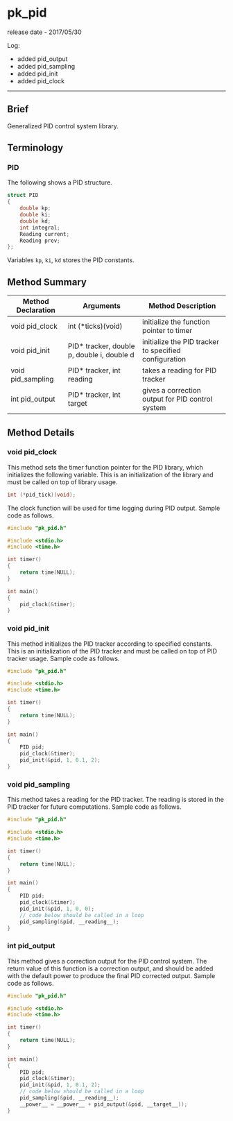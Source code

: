 # pk_pid

release date - 2017/05/30

Log:
- added pid_output
- added pid_sampling
- added pid_init
- added pid_clock

---

## Brief

Generalized PID control system library.

## Terminology

### PID
The following shows a PID structure.
```c
struct PID
{
	double kp;
	double ki;
	double kd;
	int integral;
	Reading current;
	Reading prev;
};
```
Variables ```kp```, ```ki```, ```kd``` stores the PID constants.

## Method Summary

Method Declaration | Arguments | Method Description
--- | --- | ---
void pid_clock | int (\*ticks)(void) | initialize the function pointer to timer
void pid_init | PID* tracker, double p, double i, double d | initialize the PID tracker to specified configuration
void pid_sampling | PID* tracker, int reading | takes a reading for PID tracker
int pid_output | PID* tracker, int target | gives a correction output for PID control system

## Method Details

### void pid_clock

This method sets the timer function pointer for the PID library, which initializes the following variable. This is an initialization of the library and must be called on top of library usage.
```c
int (*pid_tick)(void);
```
The clock function will be used for time logging during PID output. Sample code as follows.
```c
#include "pk_pid.h"

#include <stdio.h>
#include <time.h>

int timer()
{
	return time(NULL);
}

int main()
{
	pid_clock(&timer);
}
```

### void pid_init

This method initializes the PID tracker according to specified constants. This is an initialization of the PID tracker and must be called on top of PID tracker usage. Sample code as follows.
```c
#include "pk_pid.h"

#include <stdio.h>
#include <time.h>

int timer()
{
	return time(NULL);
}

int main()
{
	PID pid;
	pid_clock(&timer);
	pid_init(&pid, 1, 0.1, 2);
}
```

### void pid_sampling

This method takes a reading for the PID tracker. The reading is stored in the PID tracker for future computations. Sample code as follows.
```c
#include "pk_pid.h"

#include <stdio.h>
#include <time.h>

int timer()
{
	return time(NULL);
}

int main()
{
	PID pid;
	pid_clock(&timer);
	pid_init(&pid, 1, 0, 0);
	// code below should be called in a loop
	pid_sampling(&pid, __reading__);
}
```

### int pid_output

This method gives a correction output for the PID control system. The return value of this function is a correction output, and should be added with the default power to produce the final PID corrected output. Sample code as follows.
```c
#include "pk_pid.h"

#include <stdio.h>
#include <time.h>

int timer()
{
	return time(NULL);
}

int main()
{
	PID pid;
	pid_clock(&timer);
	pid_init(&pid, 1, 0.1, 2);
	// code below should be called in a loop
	pid_sampling(&pid, __reading__);
	__power__ = __power__ + pid_output(&pid, __target__));
}
```
